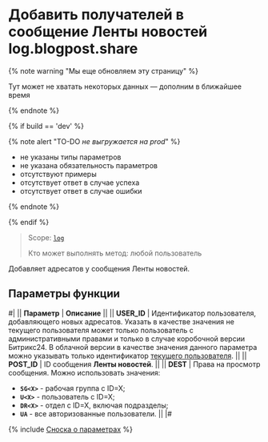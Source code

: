 # Добавить получателей в сообщение Ленты новостей log.blogpost.share

{% note warning "Мы еще обновляем эту страницу" %}

Тут может не хватать некоторых данных — дополним в ближайшее время

{% endnote %}

{% if build == 'dev' %}

{% note alert "TO-DO _не выгружается на prod_" %}

- не указаны типы параметров
- не указана обязательность параметров
- отсутствуют примеры
- отсутствует ответ в случае успеха
- отсутствует ответ в случае ошибки
  
{% endnote %}

{% endif %}

> Scope: [`log`](../scopes/permissions.md)
>
> Кто может выполнять метод: любой пользователь

Добавляет адресатов у сообщения Ленты новостей.

## Параметры функции

#|
|| **Параметр** | **Описание** ||
|| **USER_ID** | Идентификатор пользователя, добавляющего новых адресатов. Указать в качестве значения не текущего пользователя может только пользователь с административными правами и только в случае коробочной версии Битрикс24. В облачной версии в качестве значения данного параметра можно указывать только идентификатор [текущего пользователя](../../settings/how-to-call-rest-api/authorization.md). ||
|| **POST_ID** | ID сообщения **Ленты новостей**. ||
|| **DEST** | Права на просмотр сообщения. Можно использовать значения: 
 - **`SG<X>`** - рабочая группа с ID=X;
 - **`U<X>`** - пользователь с ID=X;
 - **`DR<X>`** - отдел с ID=X, включая подразделы;
 - **`UA`** - все авторизованные пользователи. ||
|#

{% include [Сноска о параметрах](../../_includes/required.md) %}

